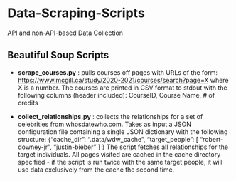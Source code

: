 # Data-Scraping-Scripts
API and non-API-based Data Collection 

## Beautiful Soup Scripts

- **scrape_courses.py** : pulls courses off pages with URLs of the form: https://www.mcgill.ca/study/2020-2021/courses/search?page=X where X is a number. The courses are printed in CSV format to stdout with the following columns (header included): CourseID, Course Name, # of credits

- **collect_relationships.py** : collects the relationships for a set of celebrities from whosdatewho.com. Takes as input a JSON configuration file containing a single JSON dictionary with the following structure:
  {“cache_dir”: “.data/wdw_cache”, “target_people”: [ “robert-downey-jr”, “justin-bieber” ] }
  The script fetches all relationships for the target individuals. All pages visited are cached in the cache directory specified - if the script is run twice with the same target people, it will use data exclusively from the cache the second time.



